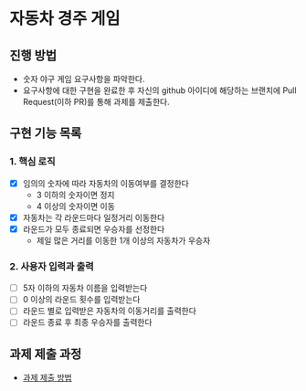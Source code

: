 # 자동차 경주 게임
## 진행 방법
* 숫자 야구 게임 요구사항을 파악한다.
* 요구사항에 대한 구현을 완료한 후 자신의 github 아이디에 해당하는 브랜치에 Pull Request(이하 PR)를 통해 과제를 제출한다.

## 구현 기능 목록

### 1. 핵심 로직
- [x] 임의의 숫자에 따라 자동차의 이동여부를 결정한다
    - 3 이하의 숫자이면 정지 
    - 4 이상의 숫자이면 이동
- [x] 자동차는 각 라운드마다 일정거리 이동한다
- [x] 라운드가 모두 종료되면 우승자를 선정한다
    - 제일 많은 거리를 이동한 1개 이상의 자동차가 우승자

### 2. 사용자 입력과 출력
- [ ] 5자 이하의 자동차 이름을 입력받는다
- [ ] 0 이상의 라운드 횟수를 입력받는다
- [ ] 라운드 별로 입력받은 자동차의 이동거리를 출력한다
- [ ] 라운드 종료 후 최종 우승자를 출력한다

## 과제 제출 과정
* [과제 제출 방법](https://github.com/next-step/nextstep-docs/tree/master/precourse)
